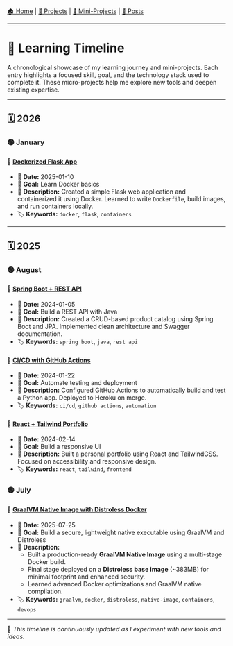
[🏠 Home](./index.md) | 
[🧩 Projects](./projects.md) | 
[🧪 Mini-Projects](./mini-projects.md) | 
[📰 Posts](./posts.md)

---

# 📅 Learning Timeline  

A chronological showcase of my learning journey and mini-projects. Each entry highlights a focused skill, goal, and the technology stack used to complete it. These micro-projects help me explore new tools and deepen existing expertise.

---

## 🗓️ 2026

### 🟢 January  

#### 🧠 [Dockerized Flask App](https://github.com/yourusername/project-title)
- 📅 **Date:** 2025-01-10  
- 🥅 **Goal:** Learn Docker basics  
- 📝 **Description:** Created a simple Flask web application and containerized it using Docker. Learned to write `Dockerfile`, build images, and run containers locally.  
- 🏷️ **Keywords:** `docker`, `flask`, `containers`

---

## 🗓️ 2025

### 🟢 August  

#### 🧠 [Spring Boot + REST API](https://github.com/yourusername/project-title)
- 📅 **Date:** 2024-01-05  
- 🥅 **Goal:** Build a REST API with Java  
- 📝 **Description:** Created a CRUD-based product catalog using Spring Boot and JPA. Implemented clean architecture and Swagger documentation.  
- 🏷️ **Keywords:** `spring boot`, `java`, `rest api`

#### 🧠 [CI/CD with GitHub Actions](https://github.com/yourusername/project-title)
- 📅 **Date:** 2024-01-22  
- 🥅 **Goal:** Automate testing and deployment  
- 📝 **Description:** Configured GitHub Actions to automatically build and test a Python app. Deployed to Heroku on merge.  
- 🏷️ **Keywords:** `ci/cd`, `github actions`, `automation`

#### 🧠 [React + Tailwind Portfolio](https://github.com/yourusername/project-title)
- 📅 **Date:** 2024-02-14  
- 🥅 **Goal:** Build a responsive UI  
- 📝 **Description:** Built a personal portfolio using React and TailwindCSS. Focused on accessibility and responsive design.  
- 🏷️ **Keywords:** `react`, `tailwind`, `frontend`

### 🟢 July  

#### 🧠 **[GraalVM Native Image with Distroless Docker](https://github.com/abbassizied/spring-boot-native-graalvm)**  
- 📅 **Date:** 2025-07-25  
- 🥅 **Goal:** Build a secure, lightweight native executable using GraalVM and Distroless  
- 📝 **Description:**  
  - Built a production-ready **GraalVM Native Image** using a multi-stage Docker build.  
  - Final stage deployed on a **Distroless base image** (~383MB) for minimal footprint and enhanced security.  
  - Learned advanced Docker optimizations and GraalVM native compilation.  
- 🏷️ **Keywords:** `graalvm`, `docker`, `distroless`, `native-image`, `containers`, `devops`

---

🧩 *This timeline is continuously updated as I experiment with new tools and ideas.*
